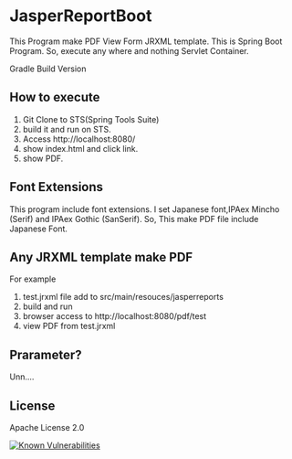 JasperReportBoot
==============

This Program make PDF View Form JRXML template.
This is Spring Boot Program.
So, execute any where and nothing Servlet Container.

Gradle Build Version

## How to execute

1. Git Clone to STS(Spring Tools Suite)
2. build it and run on STS.
3. Access http://localhost:8080/
4. show index.html and click link.
5. show PDF.

## Font Extensions
This program include font extensions.
I set Japanese font,IPAex Mincho (Serif) and IPAex Gothic (SanSerif).
So, This make PDF file include Japanese Font.

## Any JRXML template make PDF
For example
1. test.jrxml file add to src/main/resouces/jasperreports  
2. build and run
3. browser access to http://localhost:8080/pdf/test 
4. view PDF from test.jrxml

## Prarameter?

Unn....

## License

Apache License 2.0

[![Known Vulnerabilities](https://snyk.io/test/github/arachan/JasperReportBoot/badge.svg?targetFile=build.gradle)](https://snyk.io/test/github/arachan/JasperReportBoot?targetFile=build.gradle)
